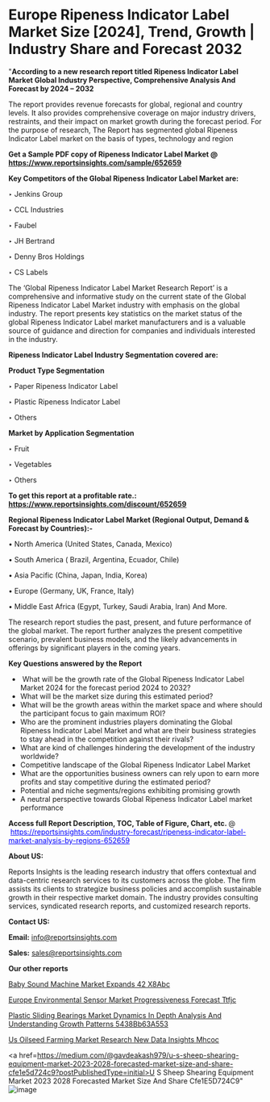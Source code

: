 # Europe Ripeness Indicator Label Market Size [2024], Trend, Growth | Industry Share and Forecast 2032

"<strong>According to a new research report titled Ripeness Indicator Label Market Global Industry Perspective, Comprehensive Analysis And Forecast by 2024 – 2032</strong>

The report provides revenue forecasts for global, regional and country levels. It also provides comprehensive coverage on major industry drivers, restraints, and their impact on market growth during the forecast period. For the purpose of research, The Report has segmented global Ripeness Indicator Label market on the basis of types, technology and region

<strong>Get a Sample PDF copy of Ripeness Indicator Label Market </strong><strong>@<a href=https://www.reportsinsights.com/sample/652659 style=color:#0000ff;> https://www.reportsinsights.com/sample/652659</a></strong></font>

<strong>Key Competitors of the Global Ripeness Indicator Label Market are:</strong>

‣ Jenkins Group

‣ CCL Industries

‣ Faubel

‣ JH Bertrand

‣ Denny Bros Holdings

‣ CS Labels

The ‘Global Ripeness Indicator Label Market Research Report’ is a comprehensive and informative study on the current state of the Global Ripeness Indicator Label Market industry with emphasis on the global industry. The report presents key statistics on the market status of the global Ripeness Indicator Label market manufacturers and is a valuable source of guidance and direction for companies and individuals interested in the industry.

<strong>Ripeness Indicator Label Industry Segmentation covered are:</strong>

<strong>Product Type Segmentation</strong>

‣ Paper Ripeness Indicator Label

‣ Plastic Ripeness Indicator Label

‣ Others

<strong>Market by Application Segmentation</strong>

‣ Fruit

‣ Vegetables

‣ Others

<strong>To get this report at a profitable rate.: <a href=https://www.reportsinsights.com/discount/652659 style=color:#0000ff;>https://www.reportsinsights.com/discount/652659</a></strong></font>

<strong>Regional Ripeness Indicator Label Market (Regional Output, Demand &amp; Forecast by Countries):-</strong>

• North America (United States, Canada, Mexico)

• South America ( Brazil, Argentina, Ecuador, Chile)

• Asia Pacific (China, Japan, India, Korea)

• Europe (Germany, UK, France, Italy)

• Middle East Africa (Egypt, Turkey, Saudi Arabia, Iran) And More.

The research report studies the past, present, and future performance of the global market. The report further analyzes the present competitive scenario, prevalent business models, and the likely advancements in offerings by significant players in the coming years.

<strong>Key Questions answered by the Report</strong>
<ul>
  <li> What will be the growth rate of the Global Ripeness Indicator Label Market 2024 for the forecast period 2024 to 2032?</li>
  <li>What will be the market size during this estimated period?</li>
  <li>What will be the growth areas within the market space and where should the participant focus to gain maximum ROI?</li>
  <li>Who are the prominent industries players dominating the Global Ripeness Indicator Label Market and what are their business strategies to stay ahead in the competition against their rivals?</li>
  <li>What are kind of challenges hindering the development of the industry worldwide?</li>
  <li>Competitive landscape of the Global Ripeness Indicator Label Market</li>
  <li>What are the opportunities business owners can rely upon to earn more profits and stay competitive during the estimated period?</li>
  <li>Potential and niche segments/regions exhibiting promising growth</li>
  <li>A neutral perspective towards Global Ripeness Indicator Label market performance</li>
</ul>
<strong>Access full Report Description, TOC, Table of Figure, Chart, etc. </strong>@  <a href=https://reportsinsights.com/industry-forecast/ripeness-indicator-label-market-analysis-by-regions-652659 style=color:#0000ff;>https://reportsinsights.com/industry-forecast/ripeness-indicator-label-market-analysis-by-regions-652659</a></font>

<strong><strong>About US</strong>:</strong>

Reports Insights is the leading research industry that offers contextual and data-centric research services to its customers across the globe. The firm assists its clients to strategize business policies and accomplish sustainable growth in their respective market domain. The industry provides consulting services, syndicated research reports, and customized research reports.

<strong>Contact US:</strong>

<p class=""""><b>Email:</b> <a href=mailto:info@reportsinsights.com>info@reportsinsights.com</a></p>
<p class=""""><b>Sales:</b> <a href=mailto:sales@reportsinsights.com>sales@reportsinsights.com</a></p>

<strong>Our other reports</strong>

<a href=https://www.linkedin.com/pulse/baby-sound-machine-market-expands-42-x8abc/>Baby Sound Machine Market Expands 42 X8Abc</a>

<a href=https://www.linkedin.com/pulse/europe-environmental-sensor-market-progressiveness-forecast-ttfjc/>Europe Environmental Sensor Market Progressiveness Forecast Ttfjc</a>

<a href=https://medium.com/@jagrutiayachit3/plastic-sliding-bearings-market-dynamics-in-depth-analysis-and-understanding-growth-patterns-5438bb63a553>Plastic Sliding Bearings Market Dynamics In Depth Analysis And Understanding Growth Patterns 5438Bb63A553</a>

<a href=https://www.linkedin.com/pulse/us-oilseed-farming-market-research-new-data-insights-mhcoc/>Us Oilseed Farming Market Research New Data Insights Mhcoc</a>

<a href=https://medium.com/@gavdeakash979/u-s-sheep-shearing-equipment-market-2023-2028-forecasted-market-size-and-share-cfe1e5d724c9?postPublishedType=initial>U S Sheep Shearing Equipment Market 2023 2028 Forecasted Market Size And Share Cfe1E5D724C9</a>"
![image](https://github.com/aanak123/RIMarketer1/assets/158471119/527f49c2-f9e0-4398-a8b7-161dfd94f664)
